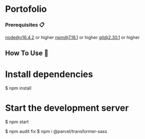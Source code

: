 # Portofolio

### Prerequisites 📋

node@v16.4.2 or higher
npm@7.18.1 or higher
git@2.30.1 or higher

## How To Use 🔧

# Install dependencies

$ npm install

# Start the development server

$ npm start

$ npm audit fix
$ npm i @parcel/transformer-sass

